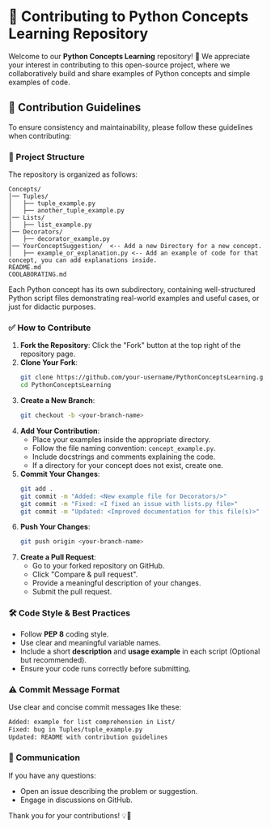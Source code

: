 # 🤝 Contributing to Python Concepts Learning Repository

Welcome to our **Python Concepts Learning** repository! 🚀 We appreciate your interest in contributing to this open-source project, where we collaboratively build and share examples of Python concepts and simple examples of code.

## 📜 Contribution Guidelines

To ensure consistency and maintainability, please follow these guidelines when contributing:

### 📂 Project Structure
The repository is organized as follows:
```
Concepts/
│── Tuples/
│   ├── tuple_example.py
│   ├── another_tuple_example.py
│── Lists/
│   ├── list_example.py
│── Decorators/
│   ├── decorator_example.py
│── YourConceptSuggestion/  <-- Add a new Directory for a new concept.
│   ├── example_or_explanation.py <-- Add an example of code for that concept, you can add explanations inside.
README.md
COOLABORATING.md
```
Each Python concept has its own subdirectory, containing well-structured Python script files demonstrating real-world examples and useful cases, or just for didactic purposes.

### ✅ How to Contribute
1. **Fork the Repository**: Click the "Fork" button at the top right of the repository page.
2. **Clone Your Fork**:
   ```sh
   git clone https://github.com/your-username/PythonConceptsLearning.git
   cd PythonConceptsLearning
   ```
3. **Create a New Branch**:
   ```sh
   git checkout -b <your-branch-name>
   ```
4. **Add Your Contribution**:
   - Place your examples inside the appropriate directory.
   - Follow the file naming convention: `concept_example.py`.
   - Include docstrings and comments explaining the code.
   - If a directory for your concept does not exist, create one.
5. **Commit Your Changes**:
   ```sh
   git add .
   git commit -m "Added: <New example file for Decorators/>"
   git commit -m "Fixed: <I fixed an issue with lists.py file>"
   git commit -m "Updated: <Improved documentation for this file(s)>"
   ```
6. **Push Your Changes**:
   ```sh
   git push origin <your-branch-name>
   ```
7. **Create a Pull Request**:
   - Go to your forked repository on GitHub.
   - Click "Compare & pull request".
   - Provide a meaningful description of your changes.
   - Submit the pull request.

### 🛠️ Code Style & Best Practices
- Follow **PEP 8** coding style.
- Use clear and meaningful variable names.
- Include a short **description** and **usage example** in each script (Optional but recommended).
- Ensure your code runs correctly before submitting.

### ⚠️ Commit Message Format
Use clear and concise commit messages like these:
```sh
Added: example for list comprehension in List/
Fixed: bug in Tuples/tuple_example.py
Updated: README with contribution guidelines
```

### 💬 Communication
If you have any questions:
- Open an issue describing the problem or suggestion.
- Engage in discussions on GitHub.

Thank you for your contributions! 💡🚀